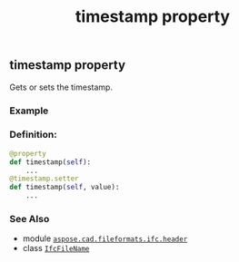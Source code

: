 ﻿---
title: timestamp property
second_title: Aspose.CAD for Python via .NET API References
description: 
type: docs
weight: 70
url: /python-net/aspose.cad.fileformats.ifc.header/ifcfilename/timestamp/
is_root: false
---

## timestamp property


Gets or sets the timestamp.

### Example 



### Definition:
```python
@property
def timestamp(self):
    ...
@timestamp.setter
def timestamp(self, value):
    ...
```

### See Also
* module [`aspose.cad.fileformats.ifc.header`](../../)
* class [`IfcFileName`](/cad/python-net/aspose.cad.fileformats.ifc.header/ifcfilename)
